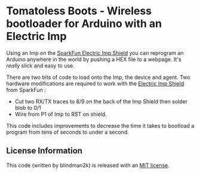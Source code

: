Tomatoless Boots - Wireless bootloader for Arduino with an Electric Imp
==================

Using an Imp on the [SparkFun Electric Imp Shield](https://www.sparkfun.com/products/11401) you can reprogram an Arduino anywhere in the world by pushing a HEX file to a webpage. It's *really* slick and easy to use.

There are two bits of code to load onto the Imp, the device and agent. Two hardware modifications are required to
work with the [Electric Imp Shield](https://www.sparkfun.com/products/11401) from SparkFun :

* Cut two RX/TX traces to 8/9 on the back of the Imp Shield then solder blob to 0/1
* Wire from P1 of Imp to RST on shield.

This code includes improvements to decrease the time it takes to bootload a program from tens of seconds to under a second.

License Information
-------------------

This code (written by blindman2k) is released with an [MIT license](http://opensource.org/licenses/MIT).